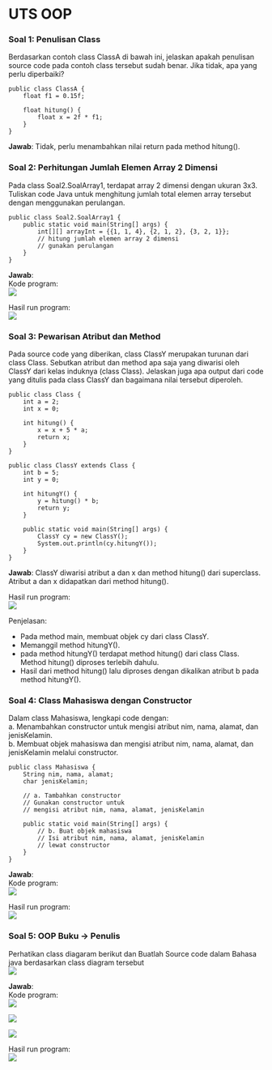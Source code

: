 # UTS OOP

### Soal 1: Penulisan Class
Berdasarkan contoh class ClassA di bawah ini, jelaskan apakah penulisan source code pada contoh
class tersebut sudah benar. Jika tidak, apa yang perlu diperbaiki?
    
    public class ClassA {
        float f1 = 0.15f;
        
        float hitung() {
            float x = 2f * f1;
        }
    }

**Jawab**: Tidak, perlu menambahkan nilai return pada method hitung().

### Soal 2: Perhitungan Jumlah Elemen Array 2 Dimensi
Pada class Soal2.SoalArray1, terdapat array 2 dimensi dengan ukuran 3x3. Tuliskan code Java untuk
menghitung jumlah total elemen array tersebut dengan menggunakan perulangan.

    public class Soal2.SoalArray1 {
        public static void main(String[] args) {
            int[][] arrayInt = {{1, 1, 4}, {2, 1, 2}, {3, 2, 1}};
            // hitung jumlah elemen array 2 dimensi
            // gunakan perulangan
        }
    }

**Jawab**: <br>
Kode program: <br>
![](img/Soal2ClassSoalArray1.png)

Hasil run program: <br>
![](img/Soal2HasilRun.png)

### Soal 3: Pewarisan Atribut dan Method
Pada source code yang diberikan, class ClassY merupakan turunan dari class Class. Sebutkan atribut
dan method apa saja yang diwarisi oleh ClassY dari kelas induknya (class Class). Jelaskan juga apa
output dari code yang ditulis pada class ClassY dan bagaimana nilai tersebut diperoleh.

    public class Class {
        int a = 2;
        int x = 0;

        int hitung() {
            x = x + 5 * a;
            return x;
        }
    }

    public class ClassY extends Class {
        int b = 5;
        int y = 0;

        int hitungY() {
            y = hitung() * b;
            return y;
        }

        public static void main(String[] args) {
            ClassY cy = new ClassY();
            System.out.println(cy.hitungY());
        }
    }

**Jawab**: ClassY diwarisi atribut a dan x dan method hitung() dari superclass. 
Atribut a dan x didapatkan dari method hitung(). <br>

Hasil run program: <br>
![](img/Soal3HasilRun.png) <br>

Penjelasan:
- Pada method main, membuat objek cy dari class ClassY.
- Memanggil method hitungY().
- pada method hitungY() terdapat method hitung() dari class Class. Method hitung() diproses terlebih
  dahulu.
- Hasil dari method hitung() lalu diproses dengan dikalikan atribut b pada method hitungY().

### Soal 4: Class Mahasiswa dengan Constructor
Dalam class Mahasiswa, lengkapi code dengan: <br>
a. Menambahkan constructor untuk mengisi atribut nim, nama, alamat, dan jenisKelamin. <br>
b. Membuat objek mahasiswa dan mengisi atribut nim, nama, alamat, dan jenisKelamin melalui
constructor.

    public class Mahasiswa {
        String nim, nama, alamat;
        char jenisKelamin;
    
        // a. Tambahkan constructor
        // Gunakan constructor untuk
        // mengisi atribut nim, nama, alamat, jenisKelamin

        public static void main(String[] args) {
            // b. Buat objek mahasiswa
            // Isi atribut nim, nama, alamat, jenisKelamin
            // lewat constructor
        }
    }

**Jawab**: <br>
Kode program: <br>
![](img/Soal4ClassMahasiswa.png)

Hasil run program: <br>
![](img/Soal4HasilRun.png)

### Soal 5: OOP Buku -> Penulis
Perhatikan class diagaram berikut dan Buatlah Source code dalam Bahasa java berdasarkan class
diagram tersebut <br>
![](img/Soal5DiagramClass.png)

**Jawab**: <br>
Kode program: <br>
![](img/Soal5ClassPenulis.png)

![](img/Soal5ClassBuku.png)

![](img/Soal5ClassMain.png)

Hasil run program: <br>
![](img/Soal5HasilRun.png)
